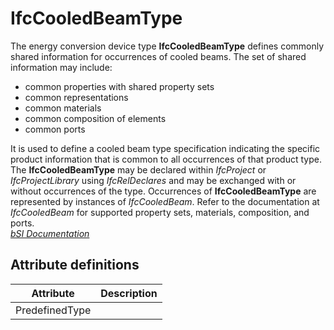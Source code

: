 IfcCooledBeamType
=================
The energy conversion device type **IfcCooledBeamType** defines commonly
shared information for occurrences of cooled beams. The set of shared
information may include:  
  
* common properties with shared property sets  
* common representations  
* common materials  
* common composition of elements  
* common ports  
  
It is used to define a cooled beam type specification indicating the specific
product information that is common to all occurrences of that product type.
The **IfcCooledBeamType** may be declared within _IfcProject_ or
_IfcProjectLibrary_ using _IfcRelDeclares_ and may be exchanged with or
without occurrences of the type. Occurrences of **IfcCooledBeamType** are
represented by instances of _IfcCooledBeam_. Refer to the documentation at
_IfcCooledBeam_ for supported property sets, materials, composition, and
ports.  
[ _bSI
Documentation_](https://standards.buildingsmart.org/IFC/DEV/IFC4_2/FINAL/HTML/schema/ifchvacdomain/lexical/ifccooledbeamtype.htm)


Attribute definitions
---------------------
| Attribute      | Description   |
|----------------|---------------|
| PredefinedType |               |

